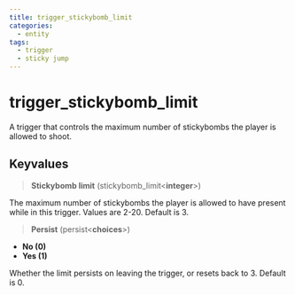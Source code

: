 ```yaml
---
title: trigger_stickybomb_limit
categories:
  - entity
tags:
  - trigger
  - sticky jump
---
```


# trigger_stickybomb_limit

A trigger that controls the maximum number of stickybombs the player is allowed to shoot.

## Keyvalues

> **Stickybomb limit** (stickybomb_limit&lt;**integer**&gt;)

The maximum number of stickybombs the player is allowed to have present while in this trigger. Values are 2-20. Default is 3.

> **Persist** (persist&lt;**choices**&gt;)

- **No (0)**
- **Yes (1)**

Whether the limit persists on leaving the trigger, or resets back to 3. Default is 0.
